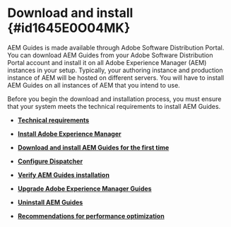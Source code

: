 # Download and install {#id1645E0O04MK}

AEM Guides is made available through Adobe Software Distribution Portal. You can download AEM Guides from your Adobe Software Distribution Portal account and install it on all Adobe Experience Manager \(AEM\) instances in your setup. Typically, your authoring instance and production instance of AEM will be hosted on different servers. You will have to install AEM Guides on all instances of AEM that you intend to use.

Before you begin the download and installation process, you must ensure that your system meets the technical requirements to install AEM Guides.

-   **[Technical requirements](download-install-technical-requirements.md)**  

-   **[Install Adobe Experience Manager](download-install-AEM.md)**  

-   **[Download and install AEM Guides for the first time](download-install-dxml-first-time.md)**  

-   **[Configure Dispatcher](download-install-configure-dispatcher.md)**  

-   **[Verify AEM Guides installation](download-install-verify-dxml-installation.md)**  

-   **[Upgrade Adobe Experience Manager Guides](upgrade-xml-documentation.md)**  

-   **[Uninstall AEM Guides](download-install-unistall-dxml.md)**  

-   **[Recommendations for performance optimization](download-install-recommend-perf-optimiz.md)**  


